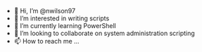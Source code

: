 - 👋 Hi, I’m @nwilson97
- 👀 I’m interested in writing scripts
- 🌱 I’m currently learning PowerShell
- 💞️ I’m looking to collaborate on system administration scripting
- 📫 How to reach me ...

<!---
nwilson97/nwilson97 is a ✨ special ✨ repository because its `README.md` (this file) appears on your GitHub profile.
You can click the Preview link to take a look at your changes.
--->

